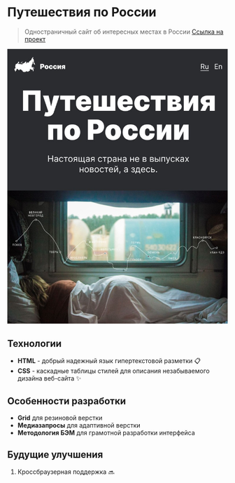 # Путешествия по России
> Одностраничный сайт об интересных местах в России
> [Ссылка на проект](https://students-yandex.github.io/russian-travel/index.html)

![Иллюстрация к проекту](./images/project-mockup.jpg)

## Технологии
- **HTML** - добрый надежный язык гипертекстовой разметки 📋
- **CSS** - каскадные таблицы стилей для описания незабываемого дизайна веб-сайта ✨

## Особенности разработки
- **Grid** для резиновой верстки
- **Медиазапросы** для адаптивной верстки
- **Методология БЭМ** для грамотной разработки интерфейса

## Будущие улучшения
1. Кроссбраузерная поддержка 🔜

